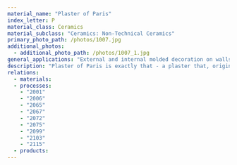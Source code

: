 ```yaml
---
material_name: "Plaster of Paris"
index_letter: P
material_class: Ceramics
material_subclass: "Ceramics: Non-Technical Ceramics"
primary_photo_path: /photos/1007.jpg
additional_photos:
  - additional_photo_path: /photos/1007_1.jpg
general_applications: "External and internal molded decoration on walls and ceilings; as a mold material for casting low-melting metals; and as medical casts and splints."
description: "Plaster of Paris is exactly that - a plaster that, originally, came from Paris, France. It is made by calcining the mineral gypsum, CaSO4.2H2O, at about 180°C, driving off water to give the anhydrite 2CaSO4.H2O. When mixed with water it rehydrates and sets to a hard, white solid. It is used to make molds and casts for ceramics and sculptures, to make pre-cast ornamental plasterwork on ceilings and cornices, and for orthopedic bandages or casts. In medieval and renaissance times gesso (plaster of Paris mixed with glue) was applied to wood panels or canvas as the ground for tempera paintings."
relations:
  - materials:
  - processes:
    - "2001"
    - "2006"
    - "2065"
    - "2067"
    - "2072"
    - "2075"
    - "2099"
    - "2103"
    - "2115"
  - products:
---
```

